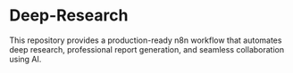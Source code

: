 # Deep-Research
This repository provides a production-ready n8n workflow that automates deep research, professional report generation, and seamless collaboration using AI.  
